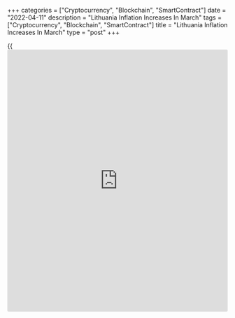 +++
categories = ["Cryptocurrency", "Blockchain", "SmartContract"]
date = "2022-04-11"
description = "Lithuania Inflation Increases In March"
tags = ["Cryptocurrency", "Blockchain", "SmartContract"]
title = "Lithuania Inflation Increases In March"
type = "post"
+++

{{<iframe id="large-banner" src="https://www.bounty.group/#slide=18.0" width="100%" height="600" scrolling="no" style="border: 0px solid rgb(216, 221, 230); border-radius: 3px;">}}

Lithuania's producer price inflation continued to increase in March,
figures from Statistics Lithuania showed on Monday.

The producer price index increased 23.1 percent year-on-year in March,
following a 18.1 percent rise in February.

Excluding refined petroleum products, producer prices gained 16.4
percent annually in March, following a 14.7 percent increase in the
preceding month.

Producer prices for products sold on the Lithuanian market increased by
39.1 percent annually in March. Prices for products sold on the foreign
market rose by 11.5 percent from a year ago.

On a month-on-month basis, producer prices rose 5.5 percent in March,
after a 1.5 percent rise in the prior month.

Separate data from the statistical office showed that the HICP grew 15.6
percent annually in March and rose 2.4 percent from a month ago.

For comments and feedback [contact](https://www.playgroundfx.com/contact/): editorial@rtt[news](https://www.letsplayfx.com/blog/forex-news-website/).com

[Economic News][1]

 **What parts of the world are seeing the best (and worst) economic
performances lately? Click[here][2] to check out our [Econ Scorecard][2]
and find out! See up-to-the-moment [ranking](https://www.playgroundfx.com/blog/crypto-exchange-ranking/)s for the best and worst
performers in [GDP][3], [unemployment rate][4], [inflation][2] and much
more.**

   1. www.rtt[news](https://www.letsplayfx.com/blog/forex-news-website/).com/Content/EconomicNews.aspx
   2. www.rtt[news](https://www.letsplayfx.com/blog/forex-news-website/).com/economic-scorecard/world-rank/CPI/highest-performance.aspx
   3. www.rtt[news](https://www.letsplayfx.com/blog/forex-news-website/).com/economic-scorecard/world-rank/GDP/highest-performance.aspx
   4. www.rtt[news](https://www.letsplayfx.com/blog/forex-news-website/).com/economic-scorecard/world-rank/unemployment-rate/lowest-performance.aspx